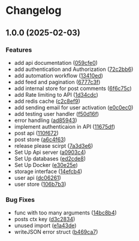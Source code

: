 # Changelog

## 1.0.0 (2025-02-03)


### Features

* add api documentation ([059cfe0](https://github.com/ozarabal/goSocial/commit/059cfe0b4df2036baeaf6957cbef6f0e98650f5e))
* add authentication and Authorization ([72c2bb6](https://github.com/ozarabal/goSocial/commit/72c2bb68f060f1c08fa05bbac318d3b691ff6cbe))
* add automation workflow ([13410ed](https://github.com/ozarabal/goSocial/commit/13410edb264203d995d4deb2c7aa20373bf4a076))
* add feed and pagination ([6777c3f](https://github.com/ozarabal/goSocial/commit/6777c3f98fd0bb278f91a7578e42f7a3106f3be2))
* add internal store for post comments ([6f6c75c](https://github.com/ozarabal/goSocial/commit/6f6c75c9bec845435fdadc3c5017afec810a963f))
* add Rate limiting to API ([1d34cdc](https://github.com/ozarabal/goSocial/commit/1d34cdc6ceadb0158d8cc780c5cd8f067c5e58a3))
* add redis cache ([c2c8ef9](https://github.com/ozarabal/goSocial/commit/c2c8ef9192e11e3384b4be6777063d75688b7553))
* add sending email for user activation ([e0c0ec0](https://github.com/ozarabal/goSocial/commit/e0c0ec05cdf51dc596a9d739b244c4c7084ea23a))
* add testing user handler ([f50d16f](https://github.com/ozarabal/goSocial/commit/f50d16f07b71f449edd0228f8d44218c8cc70557))
* error handling ([ad85943](https://github.com/ozarabal/goSocial/commit/ad8594314c966fdd9dfd20f130570789be39858b))
* implement authenticaion in API ([11675df](https://github.com/ozarabal/goSocial/commit/11675df03cadf2b37963cad4bcab7ab0d73b16ee))
* post api ([110f672](https://github.com/ozarabal/goSocial/commit/110f6723e7eb7d5fb875680919547177e74dff4e))
* post store ([a6c4f63](https://github.com/ozarabal/goSocial/commit/a6c4f632010f049b89dfebf2ef560ef9ac15629d))
* release please scirpt ([7a3d3e6](https://github.com/ozarabal/goSocial/commit/7a3d3e6af7ff8044f42c0fa5983d48cea6705c4e))
* Set Up Api server ([a0903c4](https://github.com/ozarabal/goSocial/commit/a0903c4a3509e5507380682c5e38f920050799fc))
* Set Up databases ([ed2cde8](https://github.com/ozarabal/goSocial/commit/ed2cde858bdd99a796172472a8e824f6cf581350))
* Set Up Docker ([e30e25e](https://github.com/ozarabal/goSocial/commit/e30e25e8f519f91ac8e0c887d13813a32343054f))
* storage interface ([14efcb4](https://github.com/ozarabal/goSocial/commit/14efcb4be79208b4977d7134e8fee61159925a76))
* user api ([dc06261](https://github.com/ozarabal/goSocial/commit/dc06261d6d8f24cf1757b5a89569d9603d7000f0))
* user store ([106b7b3](https://github.com/ozarabal/goSocial/commit/106b7b3ae90fd50875831745bfb2839878046fcf))


### Bug Fixes

* func with too many arguments ([14bc8b4](https://github.com/ozarabal/goSocial/commit/14bc8b46ff3b6284635b29e8b2d62c8f4ffbd917))
* posts ctx key ([d3c2834](https://github.com/ozarabal/goSocial/commit/d3c2834a41e7fa5c630630de7945f189711e957c))
* unused import ([e1a43de](https://github.com/ozarabal/goSocial/commit/e1a43dec540faf97e6257d6cf28dd946484ac9e4))
* writeJSON error struct ([b469ca7](https://github.com/ozarabal/goSocial/commit/b469ca754d22a94fe97418e18614136c4a4ddba1))
